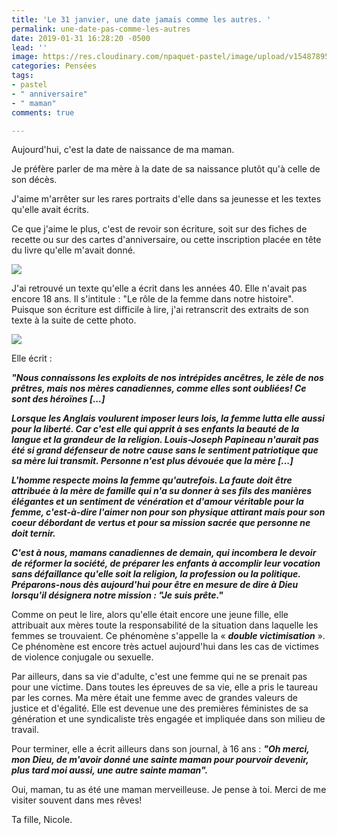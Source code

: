```yaml
---
title: 'Le 31 janvier, une date jamais comme les autres. '
permalink: une-date-pas-comme-les-autres
date: 2019-01-31 16:28:20 -0500
lead: ''
image: https://res.cloudinary.com/npaquet-pastel/image/upload/v1548789522/16938466_1866072356995336_5038382496306003994_n.jpg
categories: Pensées
tags:
- pastel
- " anniversaire"
- " maman"
comments: true

---
```

Aujourd'hui, c'est la date de naissance de ma maman.

Je préfère parler de ma mère à la date de sa naissance plutôt qu'à celle de son décès.

J'aime m'arrêter sur les rares portraits d'elle dans sa jeunesse et les textes qu'elle avait écrits.

Ce que j'aime le plus, c'est de revoir son écriture, soit sur des fiches de recette ou sur des cartes d'anniversaire, ou cette inscription placée en tête du livre qu'elle m'avait donné.

![](https://res.cloudinary.com/npaquet-pastel/image/upload/v1548790075/IMG_20190129_134118737.jpg)

J'ai retrouvé un texte qu'elle a écrit dans les années 40. Elle n'avait pas encore 18 ans. Il s'intitule : "Le rôle de la femme dans notre histoire". Puisque son écriture est difficile à lire, j'ai retranscrit des extraits de son texte à la suite de cette photo.

![](https://res.cloudinary.com/npaquet-pastel/image/upload/v1548791239/DSC09489.jpg)

 Elle écrit :

**_"Nous connaissons les exploits de nos intrépides ancêtres, le zèle de nos prêtres, mais nos mères canadiennes, comme elles sont oubliées! Ce sont des héroïnes \[...\]_** 

**_Lorsque les Anglais voulurent imposer leurs lois, la femme lutta elle aussi pour la liberté. Car c'est elle qui apprit à ses enfants la beauté de la langue et la grandeur de la religion. Louis-Joseph Papineau n'aurait pas été si grand défenseur de notre cause sans le sentiment patriotique que sa mère lui transmit. Personne n'est plus dévouée que la mère \[...\]_** 

**_L'homme respecte moins la femme qu'autrefois. La faute doit être attribuée à la mère de famille qui n'a su donner à ses fils des manières élégantes et un sentiment de vénération et d'amour véritable pour la femme, c'est-à-dire l'aimer non pour son physique attirant mais pour son coeur débordant de vertus et pour sa mission sacrée que personne ne doit ternir._** 

**_C'est à nous, mamans canadiennes de demain, qui incombera le devoir de réformer la société, de préparer les enfants à accomplir leur vocation sans défaillance qu'elle soit la religion, la profession ou la politique. Préparons-nous dès aujourd'hui pour être en mesure de dire à Dieu lorsqu'il désignera notre mission : "Je suis prête."_**

Comme on peut le lire, alors qu'elle était encore une jeune fille, elle attribuait aux mères toute la responsabilité de la situation dans laquelle les femmes se trouvaient. Ce phénomène s'appelle la « **_double victimisation_** ». Ce phénomène est encore très actuel aujourd'hui dans les cas de victimes de violence conjugale ou sexuelle.

Par ailleurs, dans sa vie d'adulte, c'est une femme qui ne se prenait pas pour une victime. Dans toutes les épreuves de sa vie, elle a pris le taureau par les cornes. Ma mère était une femme avec de grandes valeurs de justice et d'égalité. Elle est devenue une des premières féministes de sa génération et une syndicaliste très engagée et impliquée dans son milieu de travail.

Pour terminer, elle a écrit ailleurs dans son journal, à 16 ans : **_"Oh merci, mon Dieu, de m'avoir donné une sainte maman pour pourvoir devenir, plus tard moi aussi, une autre sainte maman"._** 

Oui, maman, tu as été une maman merveilleuse. Je pense à toi. Merci de me visiter souvent dans mes rêves!

Ta fille, Nicole.